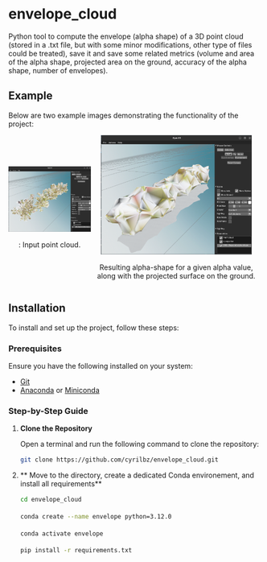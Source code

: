 # envelope_cloud
Python tool to compute the envelope (alpha shape) of a 3D point cloud (stored in a .txt file, but with some minor modifications, other type of files could be treated), save it and  save some related metrics (volume and area of the alpha shape, projected area on the ground, accuracy of the alpha shape, number of envelopes).

## Example

Below are two example images demonstrating the functionality of the project:

<div style="display: flex; justify-content: space-around; align-items: center;">
  <div style="text-align: center;">
    <img src="Screenshot_cloud.png" alt="Description of Image 1" width="300"/>
    <p>: Input point cloud.</p>
  </div>
  <div style="text-align: center;">
    <img src="Screenshot_mesh.png" alt="Description of Image 2" width="300"/>
    <p>Resulting alpha-shape for a given alpha value, along with the projected surface on the ground. </p>
  </div>
</div>


## Installation

To install and set up the project, follow these steps:

### Prerequisites

Ensure you have the following installed on your system:
- [Git](https://git-scm.com/)
- [Anaconda](https://www.anaconda.com/products/distribution) or [Miniconda](https://docs.conda.io/en/latest/miniconda.html)

### Step-by-Step Guide

1. **Clone the Repository**

   Open a terminal and run the following command to clone the repository:

   ```bash
   git clone https://github.com/cyrilbz/envelope_cloud.git
   ```
2. ** Move to the directory, create a dedicated Conda environement, and install all requirements**
   ```bash
   cd envelope_cloud

   conda create --name envelope python=3.12.0

   conda activate envelope

   pip install -r requirements.txt
   ```
